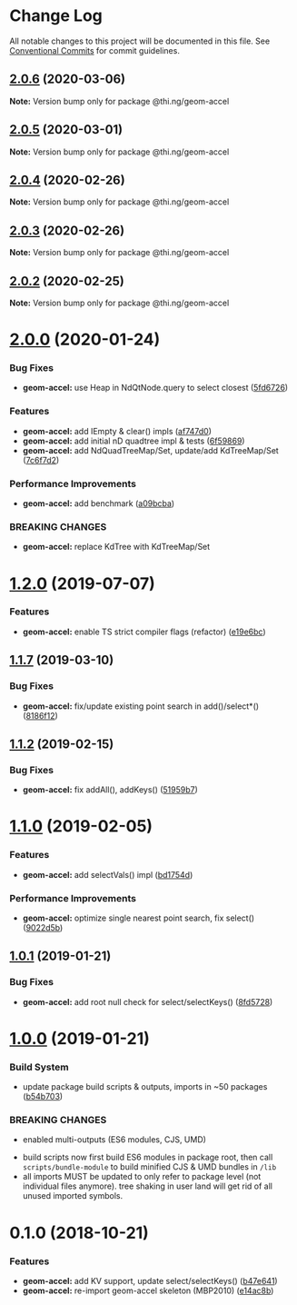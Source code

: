 # Change Log

All notable changes to this project will be documented in this file.
See [Conventional Commits](https://conventionalcommits.org) for commit guidelines.

## [2.0.6](https://github.com/thi-ng/umbrella/compare/@thi.ng/geom-accel@2.0.5...@thi.ng/geom-accel@2.0.6) (2020-03-06)

**Note:** Version bump only for package @thi.ng/geom-accel





## [2.0.5](https://github.com/thi-ng/umbrella/compare/@thi.ng/geom-accel@2.0.4...@thi.ng/geom-accel@2.0.5) (2020-03-01)

**Note:** Version bump only for package @thi.ng/geom-accel





## [2.0.4](https://github.com/thi-ng/umbrella/compare/@thi.ng/geom-accel@2.0.3...@thi.ng/geom-accel@2.0.4) (2020-02-26)

**Note:** Version bump only for package @thi.ng/geom-accel





## [2.0.3](https://github.com/thi-ng/umbrella/compare/@thi.ng/geom-accel@2.0.2...@thi.ng/geom-accel@2.0.3) (2020-02-26)

**Note:** Version bump only for package @thi.ng/geom-accel





## [2.0.2](https://github.com/thi-ng/umbrella/compare/@thi.ng/geom-accel@2.0.1...@thi.ng/geom-accel@2.0.2) (2020-02-25)

**Note:** Version bump only for package @thi.ng/geom-accel





# [2.0.0](https://github.com/thi-ng/umbrella/compare/@thi.ng/geom-accel@1.2.10...@thi.ng/geom-accel@2.0.0) (2020-01-24)

### Bug Fixes

* **geom-accel:** use Heap in NdQtNode.query to select closest ([5fd6726](https://github.com/thi-ng/umbrella/commit/5fd67260eeb85cfce8216bc3a3d9e5d304f3d846))

### Features

* **geom-accel:** add IEmpty & clear() impls ([af747d0](https://github.com/thi-ng/umbrella/commit/af747d0e607f193b02e2e9d561d66ce588a8bdc8))
* **geom-accel:** add initial nD quadtree impl & tests ([6f59869](https://github.com/thi-ng/umbrella/commit/6f59869f80222d200c68083b2dad5c1a8da731a0))
* **geom-accel:** add NdQuadTreeMap/Set, update/add KdTreeMap/Set ([7c6f7d2](https://github.com/thi-ng/umbrella/commit/7c6f7d249780dbfcabd60e3f8f6369fb1b42998d))

### Performance Improvements

* **geom-accel:** add benchmark ([a09bcba](https://github.com/thi-ng/umbrella/commit/a09bcbacae2cd7f1e284baaa47f40f64ed6a327e))

### BREAKING CHANGES

* **geom-accel:** replace KdTree with KdTreeMap/Set

# [1.2.0](https://github.com/thi-ng/umbrella/compare/@thi.ng/geom-accel@1.1.17...@thi.ng/geom-accel@1.2.0) (2019-07-07)

### Features

* **geom-accel:** enable TS strict compiler flags (refactor) ([e19e6bc](https://github.com/thi-ng/umbrella/commit/e19e6bc))

## [1.1.7](https://github.com/thi-ng/umbrella/compare/@thi.ng/geom-accel@1.1.6...@thi.ng/geom-accel@1.1.7) (2019-03-10)

### Bug Fixes

* **geom-accel:** fix/update existing point search in add()/select*() ([8186f12](https://github.com/thi-ng/umbrella/commit/8186f12))

## [1.1.2](https://github.com/thi-ng/umbrella/compare/@thi.ng/geom-accel@1.1.1...@thi.ng/geom-accel@1.1.2) (2019-02-15)

### Bug Fixes

* **geom-accel:** fix addAll(), addKeys() ([51959b7](https://github.com/thi-ng/umbrella/commit/51959b7))

# [1.1.0](https://github.com/thi-ng/umbrella/compare/@thi.ng/geom-accel@1.0.2...@thi.ng/geom-accel@1.1.0) (2019-02-05)

### Features

* **geom-accel:** add selectVals() impl ([bd1754d](https://github.com/thi-ng/umbrella/commit/bd1754d))

### Performance Improvements

* **geom-accel:** optimize single nearest point search, fix select() ([9022d5b](https://github.com/thi-ng/umbrella/commit/9022d5b))

## [1.0.1](https://github.com/thi-ng/umbrella/compare/@thi.ng/geom-accel@1.0.0...@thi.ng/geom-accel@1.0.1) (2019-01-21)

### Bug Fixes

* **geom-accel:** add root null check for select/selectKeys() ([8fd5728](https://github.com/thi-ng/umbrella/commit/8fd5728))

# [1.0.0](https://github.com/thi-ng/umbrella/compare/@thi.ng/geom-accel@0.1.11...@thi.ng/geom-accel@1.0.0) (2019-01-21)

### Build System

* update package build scripts & outputs, imports in ~50 packages ([b54b703](https://github.com/thi-ng/umbrella/commit/b54b703))

### BREAKING CHANGES

* enabled multi-outputs (ES6 modules, CJS, UMD)

- build scripts now first build ES6 modules in package root, then call
  `scripts/bundle-module` to build minified CJS & UMD bundles in `/lib`
- all imports MUST be updated to only refer to package level
  (not individual files anymore). tree shaking in user land will get rid of
  all unused imported symbols.

# 0.1.0 (2018-10-21)

### Features

* **geom-accel:** add KV support, update select/selectKeys() ([b47e641](https://github.com/thi-ng/umbrella/commit/b47e641))
* **geom-accel:** re-import geom-accel skeleton (MBP2010) ([e14ac8b](https://github.com/thi-ng/umbrella/commit/e14ac8b))
